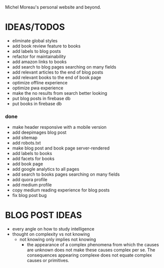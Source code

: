 Michel Moreau's personal website and beyond.

# IDEAS/TODOS  
- eliminate global styles
- add book review feature to books  
- add labels to blog posts  
- refactor for maintainability  
- add amazon links to books    
- add search to blog pages searching on many fields
- add relevant articles to the end of blog posts  
- add relevant books to the end of book page  
- optimize offline experience  
- optimize pwa experience  
- make the no results from search better looking
- put blog posts in firebase db
- put books in firebase db

### done
- make header responsive with a mobile version
- add deepimages blog post
- add sitemap
- add robots.txt
- make blog post and book page server-rendered
- add labels to books  
- add facets for books
- add book page  
- add google analytics to all pages  
- add search to books pages searching on many fields
- add quora profile  
- add medium profile  
- copy medium reading experience for blog posts
- fix blog post bug

# BLOG POST IDEAS
- every angle on how to study intelligence  
- thought on complexity vs not knowing  
  - not knowing only implies not knowing
    - the appearance of a complex phenomena from which the causes are unknown does not make these causes complex per se. The consequences appearing complexe does not equate complex causes or primitives.